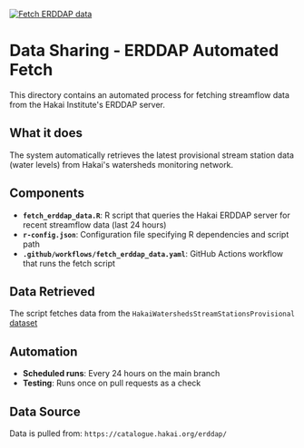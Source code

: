 [![Fetch ERDDAP data](https://github.com/HakaiInstitute/hakai-streamflow-data/actions/workflows/fetch_erddap_data.yaml/badge.svg)](https://github.com/HakaiInstitute/hakai-streamflow-data/actions/workflows/fetch_erddap_data.yaml)

# Data Sharing - ERDDAP Automated Fetch

This directory contains an automated process for fetching streamflow data from the Hakai Institute's ERDDAP server.

## What it does

The system automatically retrieves the latest provisional stream station data (water levels) from Hakai's watersheds monitoring network.

## Components

- **`fetch_erddap_data.R`**: R script that queries the Hakai ERDDAP server for recent streamflow data (last 24 hours)
- **`r-config.json`**: Configuration file specifying R dependencies and script path
- **`.github/workflows/fetch_erddap_data.yaml`**: GitHub Actions workflow that runs the fetch script

## Data Retrieved

The script fetches data from the `HakaiWatershedsStreamStationsProvisional` [dataset](https://catalogue.hakai.org/erddap/tabledap/HakaiWatershedsStreamStationsProvisional.subset)

## Automation

- **Scheduled runs**: Every 24 hours on the main branch
- **Testing**: Runs once on pull requests as a check

## Data Source

Data is pulled from: `https://catalogue.hakai.org/erddap/`
